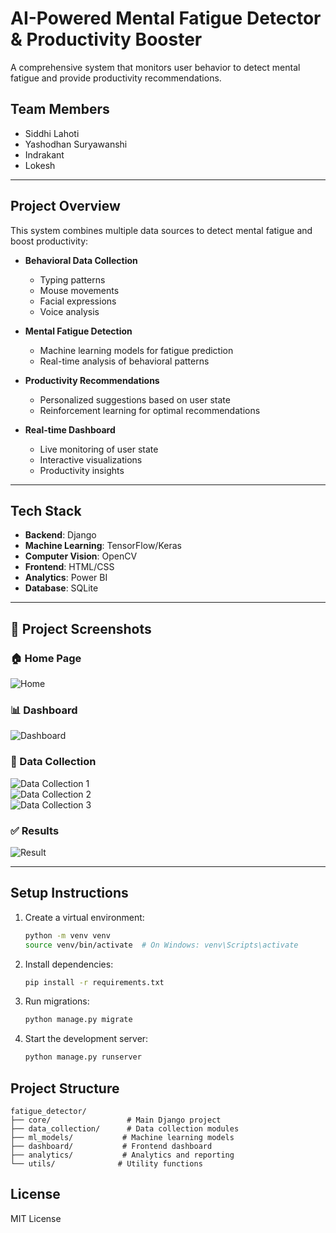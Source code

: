 # AI-Powered Mental Fatigue Detector & Productivity Booster

A comprehensive system that monitors user behavior to detect mental fatigue and provide productivity recommendations.

## Team Members
- Siddhi Lahoti
- Yashodhan Suryawanshi
- Indrakant
- Lokesh

---

## Project Overview
This system combines multiple data sources to detect mental fatigue and boost productivity:

- **Behavioral Data Collection**
  - Typing patterns
  - Mouse movements
  - Facial expressions
  - Voice analysis

- **Mental Fatigue Detection**
  - Machine learning models for fatigue prediction
  - Real-time analysis of behavioral patterns

- **Productivity Recommendations**
  - Personalized suggestions based on user state
  - Reinforcement learning for optimal recommendations

- **Real-time Dashboard**
  - Live monitoring of user state
  - Interactive visualizations
  - Productivity insights

---

## Tech Stack
- **Backend**: Django
- **Machine Learning**: TensorFlow/Keras
- **Computer Vision**: OpenCV
- **Frontend**: HTML/CSS
- **Analytics**: Power BI
- **Database**: SQLite

---

## 📸 Project Screenshots  

### 🏠 Home Page
![Home](Project%20Images/home.png)

### 📊 Dashboard
![Dashboard](Project%20Images/dashboard.png)

### 📝 Data Collection
![Data Collection 1](Project%20Images/datacollection1.png)  
![Data Collection 2](Project%20Images/datacollection2%20(3).png)  
![Data Collection 3](Project%20Images/datacollection3.png)

### ✅ Results
![Result](Project%20Images/result.png)

---

## Setup Instructions
1. Create a virtual environment:
   ```bash
   python -m venv venv
   source venv/bin/activate  # On Windows: venv\Scripts\activate
   ```

2. Install dependencies:
   ```bash
   pip install -r requirements.txt
   ```

3. Run migrations:
   ```bash
   python manage.py migrate
   ```

4. Start the development server:
   ```bash
   python manage.py runserver
   ```

## Project Structure
```
fatigue_detector/
├── core/                 # Main Django project
├── data_collection/      # Data collection modules
├── ml_models/           # Machine learning models
├── dashboard/           # Frontend dashboard
├── analytics/           # Analytics and reporting
└── utils/              # Utility functions
```

## License
MIT License 
